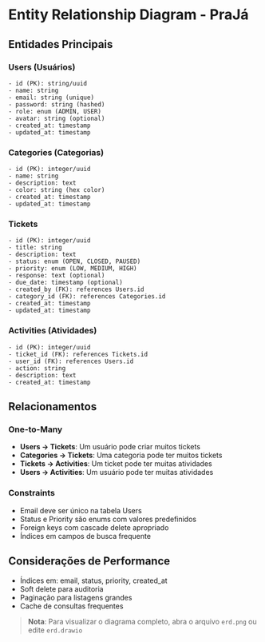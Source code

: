 # Entity Relationship Diagram - PraJá

## Entidades Principais

### Users (Usuários)
```
- id (PK): string/uuid
- name: string
- email: string (unique)
- password: string (hashed)
- role: enum (ADMIN, USER)
- avatar: string (optional)
- created_at: timestamp
- updated_at: timestamp
```

### Categories (Categorias)
```
- id (PK): integer/uuid
- name: string
- description: text
- color: string (hex color)
- created_at: timestamp
- updated_at: timestamp
```

### Tickets
```
- id (PK): integer/uuid
- title: string
- description: text
- status: enum (OPEN, CLOSED, PAUSED)
- priority: enum (LOW, MEDIUM, HIGH)
- response: text (optional)
- due_date: timestamp (optional)
- created_by (FK): references Users.id
- category_id (FK): references Categories.id
- created_at: timestamp
- updated_at: timestamp
```

### Activities (Atividades)
```
- id (PK): integer/uuid
- ticket_id (FK): references Tickets.id
- user_id (FK): references Users.id
- action: string
- description: text
- created_at: timestamp
```

## Relacionamentos

### One-to-Many
- **Users → Tickets**: Um usuário pode criar muitos tickets
- **Categories → Tickets**: Uma categoria pode ter muitos tickets
- **Tickets → Activities**: Um ticket pode ter muitas atividades
- **Users → Activities**: Um usuário pode ter muitas atividades

### Constraints
- Email deve ser único na tabela Users
- Status e Priority são enums com valores predefinidos
- Foreign keys com cascade delete apropriado
- Índices em campos de busca frequente

## Considerações de Performance
- Índices em: email, status, priority, created_at
- Soft delete para auditoria
- Paginação para listagens grandes
- Cache de consultas frequentes

> **Nota**: Para visualizar o diagrama completo, abra o arquivo `erd.png` ou edite `erd.drawio`
